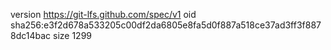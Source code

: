 version https://git-lfs.github.com/spec/v1
oid sha256:e3f2d678a533205c00df2da6805e8fa5d0f887a518ce37ad3ff3f8878dc14bac
size 1299
